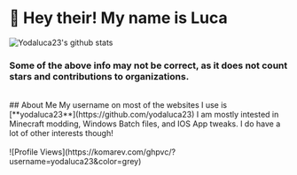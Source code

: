 # 👋 Hey their! My name is Luca<br/>
![Yodaluca23's github stats](https://github-readme-stats.vercel.app/api?username=yodaluca23&theme=tokyonight&show_icons=true)<br/>
### Some of the above info may not be correct, as it does not count stars and contributions to organizations.
<br/>
## About Me
My username on most of the websites I use is [**yodaluca23**](https://github.com/yodaluca23) I am mostly intested in Minecraft modding, Windows Batch files, and IOS App tweaks. I do have a lot of other interests though!<br/><br/>
![Profile Views](https://komarev.com/ghpvc/?username=yodaluca23&color=grey)
